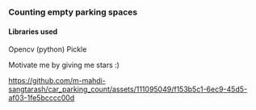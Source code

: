 ### Counting empty parking spaces

#### Libraries used

 Opencv (python)
 Pickle


Motivate me by giving me stars :)


https://github.com/m-mahdi-sangtarash/car_parking_count/assets/111095049/f153b5c1-6ec9-45d5-af03-1fe5bcccc00d

